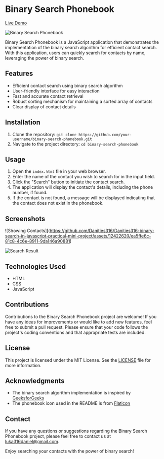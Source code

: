 # Binary Search Phonebook

[Live Demo](https://binary-search-in-javascript-practical.onrender.com/)

![Binary Search Phonebook](https://github.com/Danities316/Danities316-binary-search-in-javascript-practical-mini-project/assets/12422620/13a0a9c2-ed98-479a-94de-384b7c88c113)

Binary Search Phonebook is a JavaScript application that demonstrates the implementation of the binary search algorithm for efficient contact search. With this application, users can quickly search for contacts by name, leveraging the power of binary search.

## Features
- Efficient contact search using binary search algorithm
- User-friendly interface for easy interaction
- Fast and accurate contact retrieval
- Robust sorting mechanism for maintaining a sorted array of contacts
- Clear display of contact details

## Installation
1. Clone the repository: `git clone https://github.com/your-username/binary-search-phonebook.git`
2. Navigate to the project directory: `cd binary-search-phonebook`

## Usage
1. Open the `index.html` file in your web browser.
2. Enter the name of the contact you wish to search for in the input field.
3. Click the "Search" button to initiate the contact search.
4. The application will display the contact's details, including the phone number, if found.
5. If the contact is not found, a message will be displayed indicating that the contact does not exist in the phonebook.

## Screenshots
![Showing Contacts]](https://github.com/Danities316/Danities316-binary-search-in-javascript-practical-mini-project/assets/12422620/ea5ffe6c-81c8-4c6e-8911-9da146a90881)

![Search Result](https://github.com/Danities316/Danities316-binary-search-in-javascript-practical-mini-project/assets/12422620/dbaa7314-4f90-4b26-8f7e-e2c7f9df9225)

## Technologies Used
- HTML
- CSS
- JavaScript

## Contributions
Contributions to the Binary Search Phonebook project are welcome! If you have any ideas for improvements or would like to add new features, feel free to submit a pull request. Please ensure that your code follows the project's coding conventions and that appropriate tests are included.

## License
This project is licensed under the MIT License. See the [LICENSE](LICENSE) file for more information.

## Acknowledgments
- The binary search algorithm implementation is inspired by [GeeksforGeeks](https://www.geeksforgeeks.org/binary-search/)
- The phonebook icon used in the README is from [Flaticon](https://www.flaticon.com/)

## Contact
If you have any questions or suggestions regarding the Binary Search Phonebook project, please feel free to contact us at [luka316daniel@gmail.com](mailto:luka316daniel@gmail.com).

Enjoy searching your contacts with the power of binary search!

